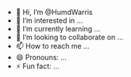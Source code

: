- 👋 Hi, I’m @HumdWarris
- 👀 I’m interested in ...
- 🌱 I’m currently learning ...
- 💞️ I’m looking to collaborate on ...
- 📫 How to reach me ...
- 😄 Pronouns: ...
- ⚡ Fun fact: ...

<!---
HumdWarris/HumdWarris is a ✨ special ✨ repository because its `README.md` (this file) appears on your GitHub profile.
You can click the Preview link to take a look at your changes.
--->
